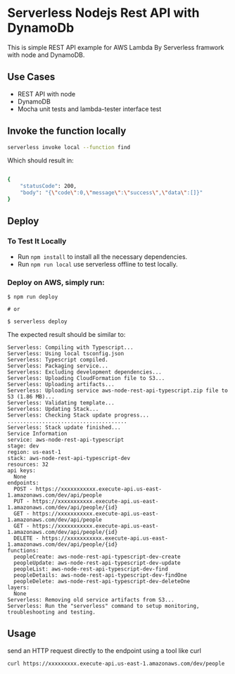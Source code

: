 <!--
title: 'Serverless Nodejs Rest API with DynamoDB'
description: 'This is simple REST API example for AWS Lambda By Serverless  with node.'
framework: v1
platform: AWS
language: nodeJS
authorName: 'Josmel yupanqui'
authorAvatar: 'https://github.com/josmel'
-->
# Serverless Nodejs Rest API with DynamoDb

This is simple REST API example for AWS Lambda By Serverless framwork with node and DynamoDB.

## Use Cases

* REST API with node
* DynamoDB
* Mocha unit tests and lambda-tester interface test

## Invoke the function locally

```bash
serverless invoke local --function find
```

Which should result in:

```bash

{
    "statusCode": 200,
    "body": "{\"code\":0,\"message\":\"success\",\"data\":[]}"
}
```

## Deploy

### To Test It Locally

* Run ```npm install``` to install all the necessary dependencies.
* Run ```npm run local``` use serverless offline to test locally. 

### Deploy on AWS, simply run:

```
$ npm run deploy

# or

$ serverless deploy
```

The expected result should be similar to:

```
Serverless: Compiling with Typescript...
Serverless: Using local tsconfig.json
Serverless: Typescript compiled.
Serverless: Packaging service...
Serverless: Excluding development dependencies...
Serverless: Uploading CloudFormation file to S3...
Serverless: Uploading artifacts...
Serverless: Uploading service aws-node-rest-api-typescript.zip file to S3 (1.86 MB)...
Serverless: Validating template...
Serverless: Updating Stack...
Serverless: Checking Stack update progress...
......................................
Serverless: Stack update finished...
Service Information
service: aws-node-rest-api-typescript
stage: dev
region: us-east-1
stack: aws-node-rest-api-typescript-dev
resources: 32
api keys:
  None
endpoints:
  POST - https://xxxxxxxxxxx.execute-api.us-east-1.amazonaws.com/dev/api/people
  PUT - https://xxxxxxxxxxx.execute-api.us-east-1.amazonaws.com/dev/api/people/{id}
  GET - https://xxxxxxxxxxx.execute-api.us-east-1.amazonaws.com/dev/api/people
  GET - https://xxxxxxxxxxx.execute-api.us-east-1.amazonaws.com/dev/api/people/{id}
  DELETE - https://xxxxxxxxxxx.execute-api.us-east-1.amazonaws.com/dev/api/people/{id}
functions:
  peopleCreate: aws-node-rest-api-typescript-dev-create
  peopleUpdate: aws-node-rest-api-typescript-dev-update
  peopleList: aws-node-rest-api-typescript-dev-find
  peopleDetails: aws-node-rest-api-typescript-dev-findOne
  peopleDelete: aws-node-rest-api-typescript-dev-deleteOne
layers:
  None
Serverless: Removing old service artifacts from S3...
Serverless: Run the "serverless" command to setup monitoring, troubleshooting and testing.
```

## Usage

send an HTTP request directly to the endpoint using a tool like curl

```
curl https://xxxxxxxxx.execute-api.us-east-1.amazonaws.com/dev/people
```
